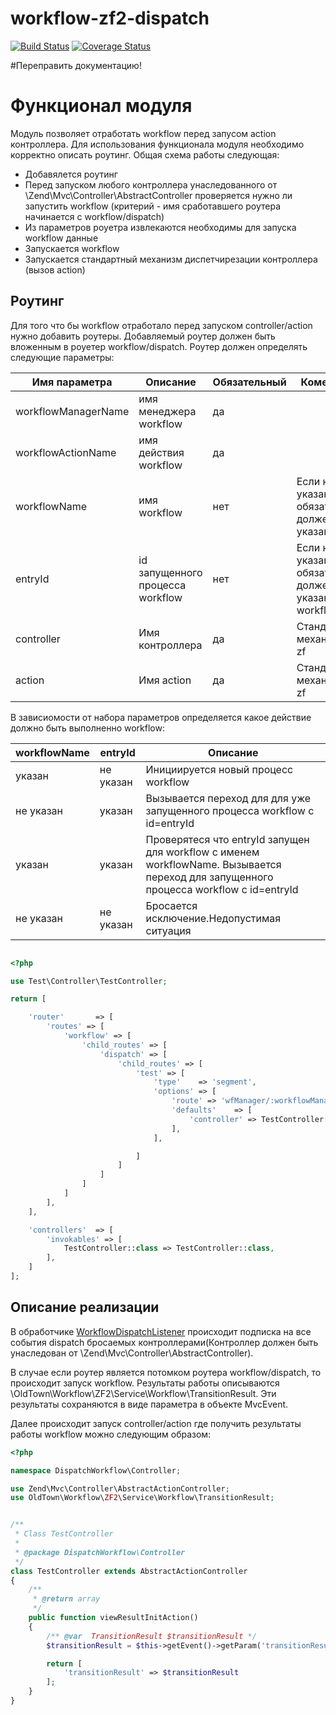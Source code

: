 # workflow-zf2-dispatch

[![Build Status](https://secure.travis-ci.org/old-town/workflow-zf2-dispatch.svg?branch=dev)](https://secure.travis-ci.org/old-town/workflow-zf2-dispatch)
[![Coverage Status](https://coveralls.io/repos/old-town/workflow-zf2-dispatch/badge.svg?branch=dev&service=github)](https://coveralls.io/github/old-town/workflow-zf2-dispatch?branch=dev)


#Переправить документацию!

# Функционал модуля

Модуль позволяет отработать workflow перед запусом action  контроллера. Для использования функционала модуля необходимо
корректно описать роутинг. Общая схема работы следующая:

* Добавялется роутинг
* Перед запуском любого контроллера унаследованного от \Zend\Mvc\Controller\AbstractController проверяется нужно ли запустить workflow
  (критерий - имя сработавшего роутера начинается с workflow/dispatch)
* Из параметров роуетра извлекаются необходимы для запуска workflow данные
* Запускается workflow
* Запускается стандартный механизм диспетчирезации контроллера (вызов action)


## Роутинг

Для того что бы workflow отработало перед запуском controller/action нужно добавить роутеры. Добавляемый роутер
должен быть вложенным в роуетер workflow/dispatch. Роутер должен определять следующие параметры:

Имя параметра      |Описание                        |Обязательный|Коментарий
-------------------|--------------------------------|------------|----------
workflowManagerName|имя менеджера workflow          |да          |
workflowActionName |имя действия workflow           |да          |
workflowName       |имя workflow                    |нет         |Если не указан, то обязательно должен быть  указан entryId
entryId            |id запущенного процесса workflow|нет         |Если не указан, то обязательно должен быть  указан workflowName
controller         |Имя контроллера                 |да          |Стандартный механизм для zf
action             |Имя action                      |да          |Стандартный механизм для zf


В зависиомости от набора параметров определяется какое действие должно быть выполненно workflow:

workflowName|entryId  |Описание
------------|---------|--------
указан      |не указан|Инициируется новый процесс workflow
не указан   |указан   |Вызывается переход для для уже запущенного процесса workflow с id=entryId
указан      |указан   |Проверятеся что entryId запущен для workflow  с именем workflowName. Вызывается переход для запущенного процесса workflow с id=entryId
не указан   |не указан|Бросается исключение.Недопустимая ситуация


```php

<?php

use Test\Controller\TestController;

return [

    'router'       => [
        'routes' => [
            'workflow' => [
                'child_routes' => [
                    'dispatch' => [
                        'child_routes' => [
                            'test' => [
                                'type'    => 'segment',
                                'options' => [
                                    'route' => 'wfManager/:workflowManagerName/wfAction/:workflowActionName/[wfName/:workflowName/][wfEntryId:entryId/]action/:action',
                                    'defaults'    => [
                                        'controller' => TestController::class
                                    ],
                                ],

                            ]
                        ]
                    ]
                ]
            ]
        ],
    ],

    'controllers'  => [
        'invokables' => [
            TestController::class => TestController::class,
        ],
    ]
];

```

## Описание реализации 

В обработчике [WorkflowDispatchListener](src/Listener/WorkflowDispatchListener.php) происходит подписка на все
события dispatch бросаемых контроллерами(Контроллер должен быть унаследован от \Zend\Mvc\Controller\AbstractController).

В случае если роутер является потомком роутера workflow/dispatch, то происходит запуск workflow. Результаты работы
описываются \OldTown\Workflow\ZF2\Service\Workflow\TransitionResult. Эти результаты сохраняются в виде параметра в 
объекте MvcEvent.

Далее происходит запуск controller/action где получить результаты работы workflow можно следующим образом:

```php
<?php

namespace DispatchWorkflow\Controller;

use Zend\Mvc\Controller\AbstractActionController;
use OldTown\Workflow\ZF2\Service\Workflow\TransitionResult;


/**
 * Class TestController
 *
 * @package DispatchWorkflow\Controller
 */
class TestController extends AbstractActionController
{
    /**
     * @return array
     */
    public function viewResultInitAction()
    {
        /** @var  TransitionResult $transitionResult */
        $transitionResult = $this->getEvent()->getParam('transitionResult');

        return [
            'transitionResult' => $transitionResult
        ];
    }
}

```